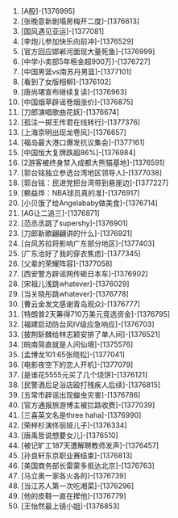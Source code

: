 
1. [A股]-[1376995]
1. [张晚意新剧塌房梅开二度]-[1376613]
1. [国风遇见亚运]-[1377081]
1. [李炮儿参加快乐向前冲]-[1376529]
1. [官方回应邯郸河面现大量死鱼]-[1376999]
1. [中学小卖部5年租金超900万]-[1376727]
1. [中国男篮vs南苏丹男篮]-[1377101]
1. [看到了女版相柳]-[1376102]
1. [唐尚珺宣布继续复读]-[1376963]
1. [中国烟草辟谣卷烟涨价]-[1376875]
1. [刀郎演唱歌曲花妖]-[1376674]
1. [孤注一掷王传君在线转行]-[1377376]
1. [上海崇明出现龙卷风]-[1376657]
1. [福岛最大港口爆发抗议集会]-[1377161]
1. [中国恒大复牌跌超86%]-[1376984]
1. [2游客被终身禁入成都大熊猫基地]-[1376591]
1. [郭台铭独立参选台湾地区领导人]-[1377038]
1. [郭台铭：民进党把台湾带到悬崖边]-[1377227]
1. [赖益烨：NBA球员真的准]-[1376917]
1. [小贝饿了给Angelababy做美食]-[1376714]
1. [AG让二追三]-[1376871]
1. [范丞丞跳了supershy]-[1376901]
1. [刀郎新歌翩翩讲的什么]-[1376921]
1. [台风苏拉将影响广东部分地区]-[1377403]
1. [广东治好了我的穿衣焦虑]-[1377345]
1. [父辈的荣耀阵容]-[1377058]
1. [西安警方辟谣网传砸日本车]-[1376902]
1. [宋祖儿浅跳whatever]-[1376029]
1. [当关晓彤跳whatever]-[1376778]
1. [曹云金发文感谢青岛观众]-[1376777]
1. [特朗普2天筹得710万美元竞选资金]-[1376795]
1. [福建启动防台风Ⅳ级应急响应]-[1376703]
1. [披荆斩棘给林志颖安排了单人间]-[1376521]
1. [皖南简直就是人间仙境]-[1375576]
1. [孟博龙101:65张晓松]-[1377041]
1. [电影夜空下的恋人开机]-[1377079]
1. [是谁花5555元买了几个烧饼]-[1376121]
1. [民警酒后足浴店殴打残疾人后续]-[1376815]
1. [五常市辟谣出现蝗虫灾害]-[1376786]
1. [官方通报旅游博主被拦路收费]-[1377039]
1. [三喜英文名是three haha]-[1376990]
1. [荣梓杉演佟丽娅儿子]-[1376334]
1. [唐禹哲说想要女儿]-[1376510]
1. [被记旷工187天遭解聘教师发声]-[1376457]
1. [孙良轩东京职业赛结束]-[1376813]
1. [美国商务部长雷蒙多抵达北京]-[1376763]
1. [马立奥一家各火各的]-[1376739]
1. [当江苏人第一次吃湘菜]-[1376296]
1. [他的皮鞋一直在撵他]-[1376779]
1. [王怡然最上镜小姐]-[1376853]